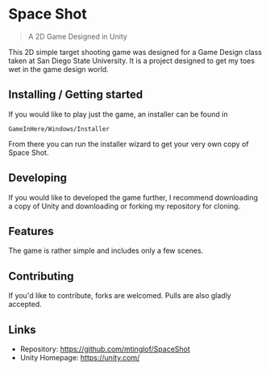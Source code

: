 # Space Shot
> A 2D Game Designed in Unity 

This 2D simple target shooting game was designed for a Game Design class taken at San Diego State University. It is a project designed to get my toes wet in the game design world. 

## Installing / Getting started

If you would like to play just the game, an installer can be found in 

```
GameInHere/Windows/Installer
```
From there you can run the installer wizard to get your very own copy of Space Shot. 

## Developing

If you would like to developed the game further, I recommend downloading a copy of Unity and downloading or forking my repository for cloning. 

## Features

The game is rather simple and includes only a few scenes. 

## Contributing

If you'd like to contribute, forks are welcomed. Pulls are also gladly accepted. 

## Links

- Repository: https://github.com/mtinglof/SpaceShot
- Unity Homepage: https://unity.com/

